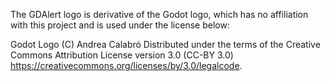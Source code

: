 The GDAlert logo is derivative of the Godot logo, which has no affiliation with this project and is used under the license below:

Godot Logo (C) Andrea Calabró
Distributed under the terms of the Creative Commons Attribution License
version 3.0 (CC-BY 3.0) <https://creativecommons.org/licenses/by/3.0/legalcode>.
